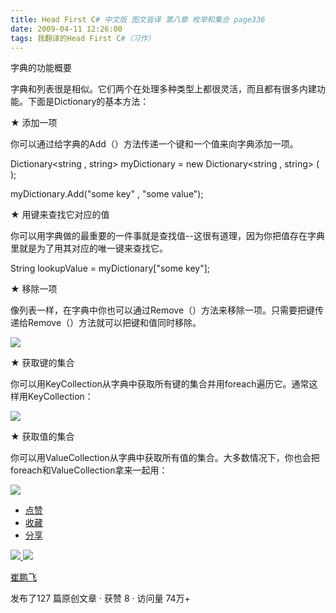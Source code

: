 ```yaml
---
title: Head First C# 中文版 图文皆译 第八章 枚举和集合 page336
date: 2009-04-11 12:26:00
tags: 我翻译的Head First C#（习作）
---
```

字典的功能概要

  

字典和列表很是相似。它们两个在处理多种类型上都很灵活，而且都有很多内建功能。下面是Dictionary的基本方法：

  

★  添加一项

  

你可以通过给字典的Add（）方法传递一个键和一个值来向字典添加一项。

Dictionary<string , string> myDictionary = new Dictionary<string , string> (
);

myDictionary.Add("some key" , "some value");

  

★  用键来查找它对应的值

  

你可以用字典做的最重要的一件事就是查找值--这很有道理，因为你把值存在字典里就是为了用其对应的唯一键来查找它。

String lookupValue = myDictionary["some key"];

  

★  移除一项

  

像列表一样，在字典中你也可以通过Remove（）方法来移除一项。只需要把键传递给Remove（）方法就可以把键和值同时移除。

  

![](https://p-blog.csdn.net/images/p_blog_csdn_net/cuipengfei1/EntryImages/20090411/2009-04-11_12-07-04.jpg)

★  获取键的集合

  

你可以用KeyCollection从字典中获取所有键的集合并用foreach遍历它。通常这样用KeyCollection：

  

![](https://p-blog.csdn.net/images/p_blog_csdn_net/cuipengfei1/EntryImages/20090411/2009-04-11_12-15-49.jpg)

★  获取值的集合

  

你可以用ValueCollection从字典中获取所有值的集合。大多数情况下，你也会把foreach和ValueCollection拿来一起用：

  

![](https://p-blog.csdn.net/images/p_blog_csdn_net/cuipengfei1/EntryImages/20090411/2009-04-11_12-22-36.jpg)

  * [ 点赞  ](javascript:;)
  * [ 收藏  ](javascript:;)
  * [ 分享 ](javascript:;)

[ ![](https://profile.csdnimg.cn/5/2/5/3_cuipengfei1)
![](https://g.csdnimg.cn/static/user-reg-year/1x/11.png)
](https://blog.csdn.net/cuipengfei1)

[ 崔鹏飞 ](https://blog.csdn.net/cuipengfei1)

发布了127 篇原创文章  ·  获赞 8  ·  访问量 74万+

